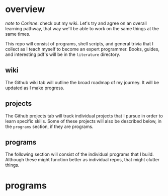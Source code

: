 # overview

*note to Corinne*: check out my wiki. Let's try and agree on an overall learning pathway, that way we'll be able to work on the same things at the same times.

This repo will consist of programs, shell scripts, and general trivia that I collect as I teach myself to become an expert programmer. Books, guides, and interesting pdf's will be in the `literature` directory.

## wiki
The Github wiki tab will outline the broad roadmap of my journey. It will be updated as I make progress.

## projects
The Github projects tab will track individual projects that I pursue in order to learn specific skills. Some of these projects will also be described below, in the `programs` section, if they are programs.

## programs
The following section will consist of the individual programs that I build. Although these might function better as individual repos, that might clutter things.

# programs
